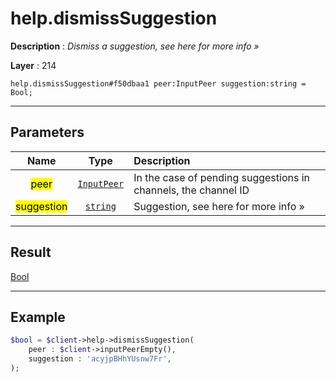 # help.dismissSuggestion

**Description** : *Dismiss a suggestion, see here for more info &raquo;*

**Layer** : 214

```tl
help.dismissSuggestion#f50dbaa1 peer:InputPeer suggestion:string = Bool;
```

---

## Parameters

| Name | Type | Description |
| :---: | :---: | :--- |
| <mark>peer</mark> | [`InputPeer`](type/InputPeer) | In the case of pending suggestions in channels, the channel ID |
| <mark>suggestion</mark> | [`string`](type/string) | Suggestion, see here for more info » |

---

## Result

[Bool](type/Bool)

---

## Example

```php
$bool = $client->help->dismissSuggestion(
	peer : $client->inputPeerEmpty(),
	suggestion : 'acyjpBHhYUsnw7Fr',
);
```